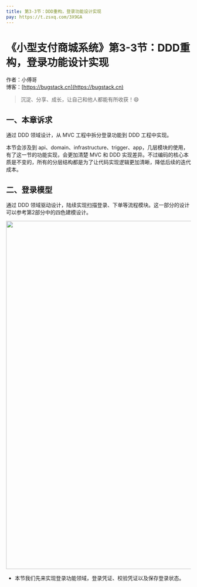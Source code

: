 ```yaml
---
title: 第3-3节：DDD重构，登录功能设计实现
pay: https://t.zsxq.com/3X9GA
---
```


# 《小型支付商城系统》第3-3节：DDD重构，登录功能设计实现

作者：小傅哥
<br/>博客：[https://bugstack.cn](https://bugstack.cn)

> 沉淀、分享、成长，让自己和他人都能有所收获！😄

## 一、本章诉求

通过 DDD 领域设计，从 MVC 工程中拆分登录功能到 DDD 工程中实现。

本节会涉及到 api、domain、infrastructure、trigger、app，几层模块的使用，有了这一节的功能实现，会更加清楚 MVC 和 DDD 实现差异。不过编码的核心本质是不变的，所有的分层结构都是为了让代码实现逻辑更加清晰，降低后续的迭代成本。

## 二、登录模型

通过 DDD 领域驱动设计，陆续实现扫描登录、下单等流程模块。这一部分的设计可以参考第2部分中的四色建模设计。

<div align="center">
    <img src="https://bugstack.cn/images/article/project/s-pay-mall/s-pay-mall-2-2-03.png" width="950px">
</div>

- 本节我们先来实现登录功能领域，登录凭证、校验凭证以及保存登录状态。